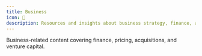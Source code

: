 ```yaml
---
title: Business
icon: 💼
description: Resources and insights about business strategy, finance, and operations
---
```


Business-related content covering finance, pricing, acquisitions, and venture capital.